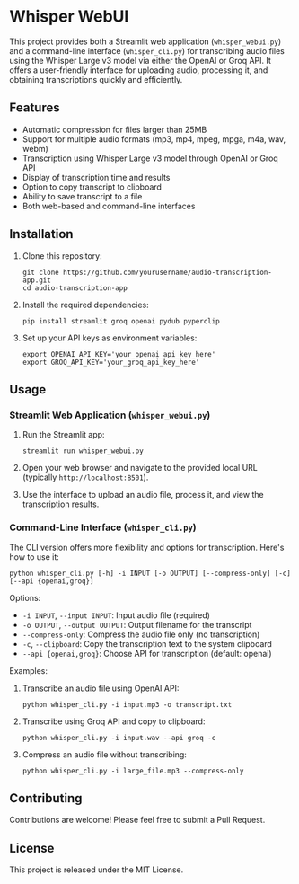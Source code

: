 # Whisper WebUI

This project provides both a Streamlit web application (`whisper_webui.py`) and a command-line interface (`whisper_cli.py`) for transcribing audio files using the Whisper Large v3 model via either the OpenAI or Groq API. It offers a user-friendly interface for uploading audio, processing it, and obtaining transcriptions quickly and efficiently.

## Features

- Automatic compression for files larger than 25MB
- Support for multiple audio formats (mp3, mp4, mpeg, mpga, m4a, wav, webm)
- Transcription using Whisper Large v3 model through OpenAI or Groq API
- Display of transcription time and results
- Option to copy transcript to clipboard
- Ability to save transcript to a file
- Both web-based and command-line interfaces

## Installation

1. Clone this repository:
   ```
   git clone https://github.com/yourusername/audio-transcription-app.git
   cd audio-transcription-app
   ```

2. Install the required dependencies:
   ```
   pip install streamlit groq openai pydub pyperclip
   ```

3. Set up your API keys as environment variables:
   ```
   export OPENAI_API_KEY='your_openai_api_key_here'
   export GROQ_API_KEY='your_groq_api_key_here'
   ```

## Usage

### Streamlit Web Application (`whisper_webui.py`)

1. Run the Streamlit app:
   ```
   streamlit run whisper_webui.py
   ```

2. Open your web browser and navigate to the provided local URL (typically `http://localhost:8501`).

3. Use the interface to upload an audio file, process it, and view the transcription results.

### Command-Line Interface (`whisper_cli.py`)

The CLI version offers more flexibility and options for transcription. Here's how to use it:

```
python whisper_cli.py [-h] -i INPUT [-o OUTPUT] [--compress-only] [-c] [--api {openai,groq}]
```

Options:
- `-i INPUT`, `--input INPUT`: Input audio file (required)
- `-o OUTPUT`, `--output OUTPUT`: Output filename for the transcript
- `--compress-only`: Compress the audio file only (no transcription)
- `-c`, `--clipboard`: Copy the transcription text to the system clipboard
- `--api {openai,groq}`: Choose API for transcription (default: openai)

Examples:

1. Transcribe an audio file using OpenAI API:
   ```
   python whisper_cli.py -i input.mp3 -o transcript.txt
   ```

2. Transcribe using Groq API and copy to clipboard:
   ```
   python whisper_cli.py -i input.wav --api groq -c
   ```

3. Compress an audio file without transcribing:
   ```
   python whisper_cli.py -i large_file.mp3 --compress-only
   ```

## Contributing

Contributions are welcome! Please feel free to submit a Pull Request.

## License

This project is released under the MIT License.